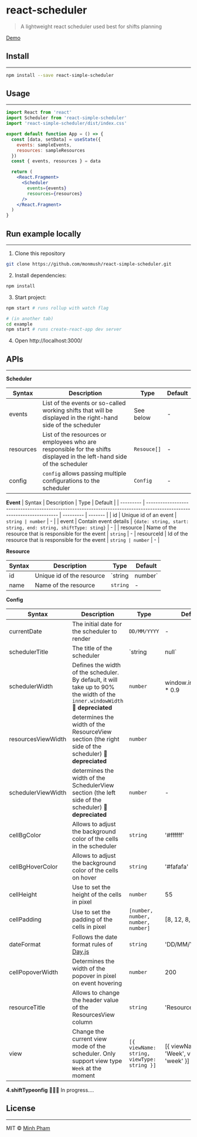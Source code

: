 # react-scheduler

> A lightweight react scheduler used best for shifts planning

[Demo]('https://monmush.github.io/react-simple-scheduler/')

## Install

---

```bash
npm install --save react-simple-scheduler
```

## Usage

---

```jsx
import React from 'react'
import Scheduler from 'react-simple-scheduler'
import 'react-simple-scheduler/dist/index.css'

export default function App = () => {
  const [data, setData] = useState({
    events: sampleEvents,
    resources: sampleResources
  })
  const { events, resources } = data

  return (
    <React.Fragment>
      <Scheduler
        events={events}
        resources={resources}
      />
    </React.Fragment>
  )
}
```

## Run example locally

---

1. Clone this repository

```bash
git clone https://github.com/monmush/react-simple-scheduler.git
```

2. Install dependencies:

```bash
npm install
```

3. Start project:

```bash
npm start # runs rollup with watch flag
```

```bash
# (in another tab)
cd example
npm start # runs create-react-app dev server
```

4. Open http://localhost:3000/

## APIs

---

**Scheduler**

| Syntax    | Description                                                                                                            | Type        | Default |
| --------- | ---------------------------------------------------------------------------------------------------------------------- | ----------- | ------- |
| events    | List of the events or so-called working shifts that will be displayed in the right-hand side of the scheduler          | See below   | -       |
| resources | List of the resources or employees who are responsible for the shifts displayed in the left-hand side of the scheduler | `Resouce[]` | -       |
| config    | `config` allows passing multiple configurations to the scheduler                                                       | `Config`    | -       |

**Event**
| Syntax | Description | Type | Default |
| --------- | ---------------------------------------------------------------------------------------------------------------------- | --------- | ------- |
| id | Unique id of an event | `string | number` | - |
| event | Contain event details | `{date: string, start: string, end: string, shiftType: sting}` | - |
| resource | Name of the resource that is responsible for the event | `string` | - |
resourceId | Id of the resource that is responsible for the event | `string | number` | - |

**Resource**

| Syntax | Description               | Type              | Default |
| ------ | ------------------------- | ----------------- | ------- |
| id     | Unique id of the resource | `string | number` | -       |
| name   | Name of the resource      | `string`          | -       |

**Config**

| Syntax             | Description                                                                                                                    | Type                                       | Default                                  |
| ------------------ | ------------------------------------------------------------------------------------------------------------------------------ | ------------------------------------------ | ---------------------------------------- |
| currentDate        | The initial date for the scheduler to render                                                                                   | `DD/MM/YYYY`                               | -                                        |
| schedulerTitle     | The title of the scheduler                                                                                                     | `string | null`                            | 'React simple scheduler'                 |
| schedulerWidth     | Defines the width of the scheduler. By default, it will take up to 90% the width of the `inner.windowWidth` 🚨 **depreciated** | `number`                                   | window.innerWidth \* 0.9                 |
| resourcesViewWidth | determines the width of the ResourceView section (the right side of the scheduler) 🚨 **depreciated**                          | `number`                                   |                                          |
| schedulerViewWidth | determines the width of the SchedulerView section (the left side of the scheduler) 🚨 **depreciated**                          | `number`                                   | -                                        |
| cellBgColor        | Allows to adjust the background color of the cells in the scheduler                                                            | `string`                                   | '#ffffff'                                |
| cellBgHoverColor   | Allows to adjust the background color of the cells on hover                                                                    | `string`                                   | '#fafafa'                                |
| cellHeight         | Use to set the height of the cells in pixel                                                                                    | `number`                                   | 55                                       |
| cellPadding        | Use to set the padding of the cells in pixel                                                                                   | `[number, number, number, number]`         | [8, 12, 8, 12]                           |
| dateFormat         | Follows the date format rules of [Day.js]('https://day.js.org/docs/en/display/format')                                         | `string`                                   | 'DD/MM/YYYY'                             |
| cellPopoverWidth   | Determines the width of the popover in pixel on event hovering                                                                 | `number`                                   | 200                                      |
| resourceTitle      | Allows to change the header value of the ResourcesView column                                                                  | `string`                                   | 'Resources'                              |
| view               | Change the current view mode of the scheduler. Only support view type `Week` at the moment                                     | `[{ viewName: string, viewType: string }]` | [{ viewName: 'Week', viewType: 'week' }] |

**4.shiftTypeonfig**
🚧🚧🚧 In progress....

## License

---

MIT © [Minh Pham](https://github.com/monmush)
